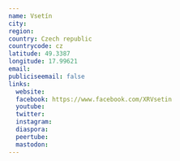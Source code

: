 ```yaml
---
name: Vsetín
city:
region:
country: Czech republic
countrycode: cz
latitude: 49.3387
longitude: 17.99621
email:
publiciseemail: false
links:
  website:
  facebook: https://www.facebook.com/XRVsetin
  youtube:
  twitter:
  instagram:
  diaspora:
  peertube:
  mastodon:
---
```

